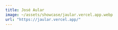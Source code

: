 ```yaml
---
title: José Aular
image: ~/assets/showcase/jaular.vercel.app.webp
url: "https://jaular.vercel.app/"
---
```

